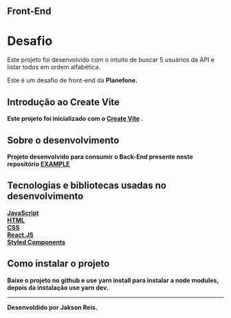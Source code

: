 ## Front-End  
 
 # Desafio

Este projeto foi desenvolvido com o intuito de buscar 5 usuários da API e listar todos em ordem alfabética.

Este é um desafio de front-end da <b>Planefone<b>.

## Introdução ao Create Vite
Este projeto foi inicializado com o [Create Vite](https://vitejs.dev/) .

## Sobre o desenvolvimento
Projeto desenvolvido para consumir o Back-End presente neste repositório [EXAMPLE](https://github.com/jaksonreis/back-end-desafio-users) 

## Tecnologias e bibliotecas usadas no desenvolvimento

[JavaScript](https://developer.mozilla.org/pt-BR/docs/Web/JavaScript) </br>
[HTML](https://developer.mozilla.org/pt-BR/docs/Web/HTML) </br>
[CSS](https://developer.mozilla.org/pt-BR/docs/Web/CSS) </br>
[React.JS](https://pt-br.reactjs.org/) </br>
[Styled Components](https://styled-components.com/) </br>

## Como instalar o projeto

Baixe o projeto no github e use <b>yarn install</b> para instalar a node modules, depois da instalação use <b>yarn dev</b>.


<hr>


<span style="text-align:end;">Desenvoldido por <b>Jakson Reis</b>.<span>
